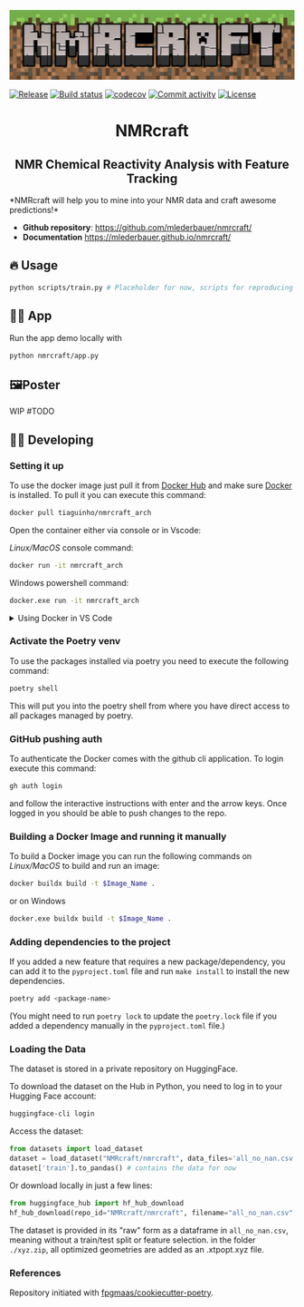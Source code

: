 ![nmrcraft_logo](assets/NMRCRAFT-logo.png)

[![Release](https://img.shields.io/github/v/release/mlederbauer/nmrcraft)](https://img.shields.io/github/v/release/mlederbauer/nmrcraft)
[![Build status](https://img.shields.io/github/actions/workflow/status/mlederbauer/nmrcraft/main.yml?branch=main)](https://github.com/mlederbauer/nmrcraft/actions/workflows/main.yml?query=branch%3Amain)
[![codecov](https://codecov.io/gh/mlederbauer/nmrcraft/branch/main/graph/badge.svg)](https://codecov.io/gh/mlederbauer/nmrcraft)
[![Commit activity](https://img.shields.io/github/commit-activity/m/mlederbauer/nmrcraft)](https://img.shields.io/github/commit-activity/m/mlederbauer/nmrcraft)
[![License](https://img.shields.io/github/license/mlederbauer/nmrcraft)](https://img.shields.io/github/license/mlederbauer/nmrcraft)

<h1 align="center">
  NMRcraft
</h1>
<h2 align="center">
  NMR Chemical Reactivity Analysis with Feature Tracking
</h2>
*NMRcraft will help you to mine into your NMR data and craft awesome predictions!*

- **Github repository**: <https://github.com/mlederbauer/nmrcraft/>
- **Documentation** <https://mlederbauer.github.io/nmrcraft/>

## 🔥 Usage

```bash
python scripts/train.py # Placeholder for now, scripts for reproducing results
```

## 👩‍💻 App

Run the app demo locally with

```bash
python nmrcraft/app.py
```

## 🖼️Poster

WIP #TODO

## 🧑‍💻 Developing

### Setting it up

To use the docker image just pull it from [Docker Hub](https://hub.docker.com/r/tiaguinho/nmrcraft_arch) and make sure [Docker](https://www.docker.com/products/docker-desktop/) is installed. To pull it you can execute this command:

```bash
docker pull tiaguinho/nmrcraft_arch
```

Open the container either via console or in Vscode:

_Linux/MacOS_ console command:

```bash
docker run -it nmrcraft_arch
```

Windows powershell command:

```bash
docker.exe run -it nmrcraft_arch
```

<details>
<summary>Using Docker in VS Code</summary>
<ol>
<li> Open VS Code and install the extensions for Docker and Dev Containers.</li>
<li> Go to the newly added Docker Tab. Here you should now see three sections: Containers, Images and Registries. And under Images the tiaguinho/nmrcraft_arch image should be visible.</li>
<li> In order for the container not to be deleted every time you stop it we have to remove the --rm commad. For this go to the settings (Ctrl + , on Mac) and type `docker run`. Select 'Edit the settings.json' for the 'Run Interactive' command and remove the --rm to get: "docker.commands.runInteractive": "${containerCommand} run -it ${exposedPorts} ${tag}", "docker.commands.run": "${containerCommand} run -d ${exposedPorts} ${tag}". Save the file.</li>
<li> In the Docker Tab on the right, right click on the image and select run interactive. Now a conainer should appear in the Container section. Right click on it and select stop to start it back up.</li>
<li> Right click again on the container and select start to start it back up.</li>
<li> Right click again on the container and select attach Visual Studio Code. A new VS Code window should apear, this window is now fully in the container. If necessary, switch to `/home/steve/NMRcraft`.</li>
<li>Pull the latest changes to the repository with `git pull origin main`.</li>
<li> Have fun developing.</li>
</ol>
</details>

### Activate the Poetry venv

To use the packages installed via poetry you need to execute the following command:

```bash
poetry shell
```

This will put you into the poetry shell from where you have direct access to all packages managed by poetry.

### GitHub pushing auth

To authenticate the Docker comes with the github cli application. To login execute this command:

```bash
gh auth login
```

and follow the interactive instructions with enter and the arrow keys. Once logged in you should be able to push changes to the repo.

### Building a Docker Image and running it manually

To build a Docker image you can run the following commands on _Linux/MacOS_ to build and run an image:

```bash
docker buildx build -t $Image_Name .
```

or on Windows

```bash
docker.exe buildx build -t $Image_Name .
```

### Adding dependencies to the project

If you added a new feature that requires a new package/dependency, you can add it to the `pyproject.toml` file and run `make install` to install the new dependencies.

```bash
poetry add <package-name>
```

(You might need to run `poetry lock` to update the `poetry.lock` file if you added a dependency manually in the `pyproject.toml` file.)

### Loading the Data

The dataset is stored in a private repository on HuggingFace.

To download the dataset on the Hub in Python, you need to log in to your Hugging Face account:

```bash
huggingface-cli login
```

Access the dataset:

```python
from datasets import load_dataset
dataset = load_dataset("NMRcraft/nmrcraft", data_files='all_no_nan.csv')
dataset['train'].to_pandas() # contains the data for now
```

Or download locally in just a few lines:

```python
from huggingface_hub import hf_hub_download
hf_hub_download(repo_id="NMRcraft/nmrcraft", filename="all_no_nan.csv", repo_type="dataset", local_dir="./data/")

```

The dataset is provided in its "raw" form as a dataframe in `all_no_nan.csv`, meaning without a train/test split or feature selection.
in the folder `./xyz.zip`, all optimized geometries are added as an .xtpopt.xyz file.

### References

Repository initiated with [fpgmaas/cookiecutter-poetry](https://github.com/fpgmaas/cookiecutter-poetry).
